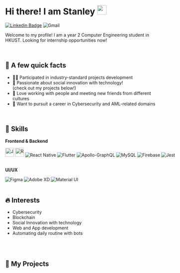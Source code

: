 # Hi there! I am Stanley <img src="https://emojis.slackmojis.com/emojis/images/1531849430/4246/blob-sunglasses.gif?1531849430" width="30"/>

[![Linkedin Badge](https://img.shields.io/badge/linkedin-%230077B5.svg?style=for-the-badge&logo=linkedin&logoColor=white)](https://www.linkedin.com/in/stanleychan0010/)
<img alt="Gmail" src="https://img.shields.io/badge/Gmail-D14836?style=for-the-badge&logo=gmail&logoColor=white" />

Welcome to my profile! I am a year 2 Computer Engineering student in HKUST. Looking for internship opportunities now! 

<br>

## 📌 A few quick facts

- 🧑‍💻 Participated in industry-standard projects development
- 💙 Passionate about social innovation with technology!
  <br>\(check out my projects below!\)
- 🌸 Love working with people and meeting new friends from different cultures
- 📗 Want to pursuit a career in Cybersecurity and AML-related domains

<br>

## 💫 Skills

**Frontend & Backend**
<div style="white-space:nowrap;">
<img alt="JavaScript badge" src="https://img.shields.io/badge/javascript%20-%23F7DF1E.svg?&style=for-the-badge&logo=javascript&logoColor=black" height=28/>
<img alt="React badge" src="https://img.shields.io/badge/react%20-%2361DAFB.svg?&style=for-the-badge&logo=react&logoColor=black" height=28/>
<img alt="React Native" src="https://img.shields.io/badge/react_native-%2320232a.svg?style=for-the-badge&logo=react&logoColor=%2361DAFB"/>
<img alt="Flutter" src="https://img.shields.io/badge/Flutter-%2302569B.svg?style=for-the-badge&logo=Flutter&logoColor=white" />
<img alt="Apollo-GraphQL" src="https://img.shields.io/badge/-ApolloGraphQL-311C87?style=for-the-badge&logo=apollo-graphql"/>
<img alt="MySQL" src="https://img.shields.io/badge/mysql-%2300f.svg?style=for-the-badge&logo=mysql&logoColor=white"/>
<img alt="Firebase" src="https://img.shields.io/badge/firebase-%23039BE5.svg?style=for-the-badge&logo=firebase"/>
<img alt="Jest" src="https://img.shields.io/badge/-jest-%23C21325?style=for-the-badge&logo=jest&logoColor=white"/>
</div>
<br>

**UI/UX**

<img alt="Figma" src="https://img.shields.io/badge/figma-%23F24E1E.svg?style=for-the-badge&logo=figma&logoColor=white"/>
<img alt="Adobe XD" src="https://img.shields.io/badge/adobexd-%23FF26BE.svg?style=for-the-badge&logo=adobexd&logoColor=white"/>
<img alt="Material UI" src="https://img.shields.io/badge/materialui-%230081CB.svg?style=for-the-badge&logo=material-ui&logoColor=white"/>

<br>
<br>

## 🔥 Interests

- Cybersecurity
- Blockchain
- Social Innovation with technology
- Web and App development
- Automating daily routine with bots

<br>
<br>

## 💪 My Projects
